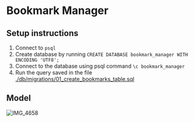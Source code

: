 Bookmark Manager
==========


Setup instructions
----------

1. Connect to `psql`
2. Create database by running `CREATE DATABASE bookmark_manager WITH ENCODING 'UTF8';`
3. Connect to the database using psql command `\c bookmark_manager`
4. Run the query saved in the file [./db/migrations/01_create_bookmarks_table.sql](./db/migrations/01_create_bookmarks_table.sql)


Model
------

![IMG_4658](https://user-images.githubusercontent.com/16557524/58863790-68f61c80-86ab-11e9-85a7-9ac85ae2a4a6.JPG)
